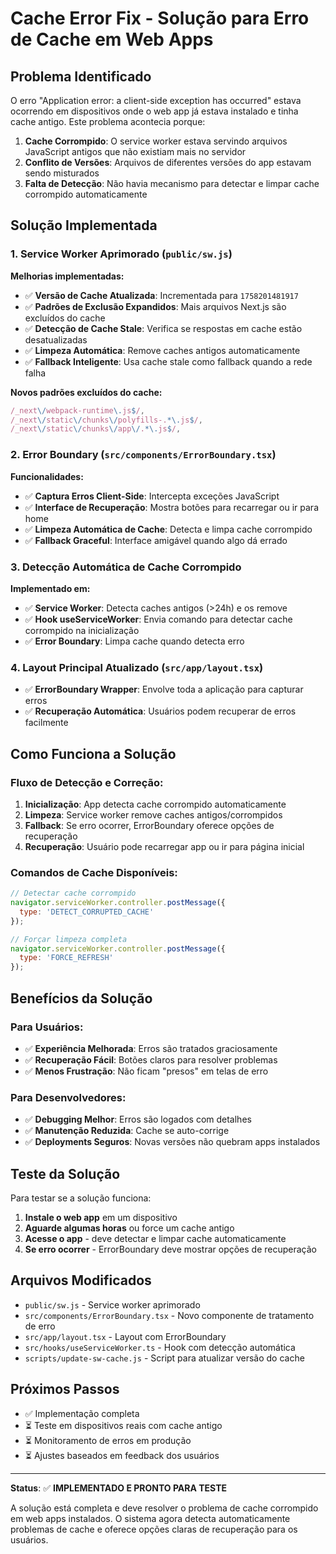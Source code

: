 # Cache Error Fix - Solução para Erro de Cache em Web Apps

## Problema Identificado

O erro "Application error: a client-side exception has occurred" estava ocorrendo em dispositivos onde o web app já estava instalado e tinha cache antigo. Este problema acontecia porque:

1. **Cache Corrompido**: O service worker estava servindo arquivos JavaScript antigos que não existiam mais no servidor
2. **Conflito de Versões**: Arquivos de diferentes versões do app estavam sendo misturados
3. **Falta de Detecção**: Não havia mecanismo para detectar e limpar cache corrompido automaticamente

## Solução Implementada

### 1. Service Worker Aprimorado (`public/sw.js`)

**Melhorias implementadas:**
- ✅ **Versão de Cache Atualizada**: Incrementada para `1758201481917`
- ✅ **Padrões de Exclusão Expandidos**: Mais arquivos Next.js são excluídos do cache
- ✅ **Detecção de Cache Stale**: Verifica se respostas em cache estão desatualizadas
- ✅ **Limpeza Automática**: Remove caches antigos automaticamente
- ✅ **Fallback Inteligente**: Usa cache stale como fallback quando a rede falha

**Novos padrões excluídos do cache:**
```javascript
/_next\/webpack-runtime\.js$/,
/_next\/static\/chunks\/polyfills-.*\.js$/,
/_next\/static\/chunks\/app\/.*\.js$/,
```

### 2. Error Boundary (`src/components/ErrorBoundary.tsx`)

**Funcionalidades:**
- ✅ **Captura Erros Client-Side**: Intercepta exceções JavaScript
- ✅ **Interface de Recuperação**: Mostra botões para recarregar ou ir para home
- ✅ **Limpeza Automática de Cache**: Detecta e limpa cache corrompido
- ✅ **Fallback Graceful**: Interface amigável quando algo dá errado

### 3. Detecção Automática de Cache Corrompido

**Implementado em:**
- ✅ **Service Worker**: Detecta caches antigos (>24h) e os remove
- ✅ **Hook useServiceWorker**: Envia comando para detectar cache corrompido na inicialização
- ✅ **Error Boundary**: Limpa cache quando detecta erro

### 4. Layout Principal Atualizado (`src/app/layout.tsx`)

- ✅ **ErrorBoundary Wrapper**: Envolve toda a aplicação para capturar erros
- ✅ **Recuperação Automática**: Usuários podem recuperar de erros facilmente

## Como Funciona a Solução

### Fluxo de Detecção e Correção:

1. **Inicialização**: App detecta cache corrompido automaticamente
2. **Limpeza**: Service worker remove caches antigos/corrompidos
3. **Fallback**: Se erro ocorrer, ErrorBoundary oferece opções de recuperação
4. **Recuperação**: Usuário pode recarregar app ou ir para página inicial

### Comandos de Cache Disponíveis:

```javascript
// Detectar cache corrompido
navigator.serviceWorker.controller.postMessage({
  type: 'DETECT_CORRUPTED_CACHE'
});

// Forçar limpeza completa
navigator.serviceWorker.controller.postMessage({
  type: 'FORCE_REFRESH'
});
```

## Benefícios da Solução

### Para Usuários:
- ✅ **Experiência Melhorada**: Erros são tratados graciosamente
- ✅ **Recuperação Fácil**: Botões claros para resolver problemas
- ✅ **Menos Frustração**: Não ficam "presos" em telas de erro

### Para Desenvolvedores:
- ✅ **Debugging Melhor**: Erros são logados com detalhes
- ✅ **Manutenção Reduzida**: Cache se auto-corrige
- ✅ **Deployments Seguros**: Novas versões não quebram apps instalados

## Teste da Solução

Para testar se a solução funciona:

1. **Instale o web app** em um dispositivo
2. **Aguarde algumas horas** ou force um cache antigo
3. **Acesse o app** - deve detectar e limpar cache automaticamente
4. **Se erro ocorrer** - ErrorBoundary deve mostrar opções de recuperação

## Arquivos Modificados

- `public/sw.js` - Service worker aprimorado
- `src/components/ErrorBoundary.tsx` - Novo componente de tratamento de erro
- `src/app/layout.tsx` - Layout com ErrorBoundary
- `src/hooks/useServiceWorker.ts` - Hook com detecção automática
- `scripts/update-sw-cache.js` - Script para atualizar versão do cache

## Próximos Passos

- ✅ Implementação completa
- ⏳ Teste em dispositivos reais com cache antigo
- ⏳ Monitoramento de erros em produção
- ⏳ Ajustes baseados em feedback dos usuários

---

**Status**: ✅ **IMPLEMENTADO E PRONTO PARA TESTE**

A solução está completa e deve resolver o problema de cache corrompido em web apps instalados. O sistema agora detecta automaticamente problemas de cache e oferece opções claras de recuperação para os usuários.
